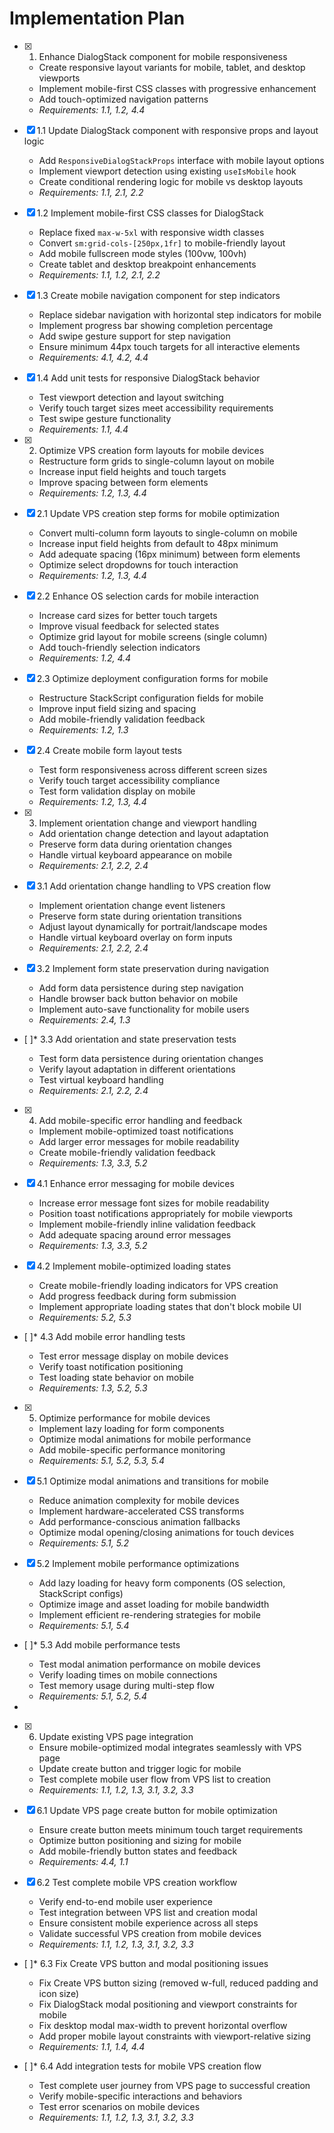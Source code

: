 # Implementation Plan

- [x] 1. Enhance DialogStack component for mobile responsiveness

  - Create responsive layout variants for mobile, tablet, and desktop viewports
  - Implement mobile-first CSS classes with progressive enhancement
  - Add touch-optimized navigation patterns
  - _Requirements: 1.1, 1.2, 4.4_

- [x] 1.1 Update DialogStack component with responsive props and layout logic

  - Add `ResponsiveDialogStackProps` interface with mobile layout options
  - Implement viewport detection using existing `useIsMobile` hook
  - Create conditional rendering logic for mobile vs desktop layouts
  - _Requirements: 1.1, 2.1, 2.2_

- [x] 1.2 Implement mobile-first CSS classes for DialogStack

  - Replace fixed `max-w-5xl` with responsive width classes
  - Convert `sm:grid-cols-[250px,1fr]` to mobile-friendly layout
  - Add mobile fullscreen mode styles (100vw, 100vh)
  - Create tablet and desktop breakpoint enhancements
  - _Requirements: 1.1, 1.2, 2.1, 2.2_

- [x] 1.3 Create mobile navigation component for step indicators

  - Replace sidebar navigation with horizontal step indicators for mobile
  - Implement progress bar showing completion percentage
  - Add swipe gesture support for step navigation
  - Ensure minimum 44px touch targets for all interactive elements
  - _Requirements: 4.1, 4.2, 4.4_

- [x] 1.4 Add unit tests for responsive DialogStack behavior

  - Test viewport detection and layout switching
  - Verify touch target sizes meet accessibility requirements
  - Test swipe gesture functionality
  - _Requirements: 1.1, 4.4_

- [x] 2. Optimize VPS creation form layouts for mobile devices

  - Restructure form grids to single-column layout on mobile
  - Increase input field heights and touch targets
  - Improve spacing between form elements
  - _Requirements: 1.2, 1.3, 4.4_

- [x] 2.1 Update VPS creation step forms for mobile optimization

  - Convert multi-column form layouts to single-column on mobile
  - Increase input field heights from default to 48px minimum
  - Add adequate spacing (16px minimum) between form elements
  - Optimize select dropdowns for touch interaction
  - _Requirements: 1.2, 1.3, 4.4_

- [x] 2.2 Enhance OS selection cards for mobile interaction

  - Increase card sizes for better touch targets
  - Improve visual feedback for selected states
  - Optimize grid layout for mobile screens (single column)
  - Add touch-friendly selection indicators
  - _Requirements: 1.2, 4.4_

- [x] 2.3 Optimize deployment configuration forms for mobile

  - Restructure StackScript configuration fields for mobile
  - Improve input field sizing and spacing
  - Add mobile-friendly validation feedback
  - _Requirements: 1.2, 1.3_

- [x] 2.4 Create mobile form layout tests

  - Test form responsiveness across different screen sizes
  - Verify touch target accessibility compliance
  - Test form validation display on mobile
  - _Requirements: 1.2, 1.3, 4.4_

- [x] 3. Implement orientation change and viewport handling

  - Add orientation change detection and layout adaptation
  - Preserve form data during orientation changes
  - Handle virtual keyboard appearance on mobile
  - _Requirements: 2.1, 2.2, 2.4_

- [x] 3.1 Add orientation change handling to VPS creation flow

  - Implement orientation change event listeners
  - Preserve form state during orientation transitions
  - Adjust layout dynamically for portrait/landscape modes
  - Handle virtual keyboard overlay on form inputs
  - _Requirements: 2.1, 2.2, 2.4_

- [x] 3.2 Implement form state preservation during navigation

  - Add form data persistence during step navigation
  - Handle browser back button behavior on mobile
  - Implement auto-save functionality for mobile users
  - _Requirements: 2.4, 1.3_

- [ ]\* 3.3 Add orientation and state preservation tests

  - Test form data persistence during orientation changes
  - Verify layout adaptation in different orientations
  - Test virtual keyboard handling
  - _Requirements: 2.1, 2.2, 2.4_

- [x] 4. Add mobile-specific error handling and feedback

  - Implement mobile-optimized toast notifications
  - Add larger error messages for mobile readability
  - Create mobile-friendly validation feedback
  - _Requirements: 1.3, 3.3, 5.2_

- [x] 4.1 Enhance error messaging for mobile devices

  - Increase error message font sizes for mobile readability
  - Position toast notifications appropriately for mobile viewports
  - Implement mobile-friendly inline validation feedback
  - Add adequate spacing around error messages
  - _Requirements: 1.3, 3.3, 5.2_

- [x] 4.2 Implement mobile-optimized loading states

  - Create mobile-friendly loading indicators for VPS creation
  - Add progress feedback during form submission
  - Implement appropriate loading states that don't block mobile UI
  - _Requirements: 5.2, 5.3_

- [ ]\* 4.3 Add mobile error handling tests

  - Test error message display on mobile devices
  - Verify toast notification positioning
  - Test loading state behavior on mobile
  - _Requirements: 1.3, 5.2, 5.3_

- [x] 5. Optimize performance for mobile devices

  - Implement lazy loading for form components
  - Optimize modal animations for mobile performance
  - Add mobile-specific performance monitoring
  - _Requirements: 5.1, 5.2, 5.3, 5.4_

- [x] 5.1 Optimize modal animations and transitions for mobile

  - Reduce animation complexity for mobile devices
  - Implement hardware-accelerated CSS transforms
  - Add performance-conscious animation fallbacks
  - Optimize modal opening/closing animations for touch devices
  - _Requirements: 5.1, 5.2_

- [x] 5.2 Implement mobile performance optimizations

  - Add lazy loading for heavy form components (OS selection, StackScript configs)
  - Optimize image and asset loading for mobile bandwidth
  - Implement efficient re-rendering strategies for mobile
  - _Requirements: 5.1, 5.4_

- [ ]\* 5.3 Add mobile performance tests

  - Test modal animation performance on mobile devices
  - Verify loading times on mobile connections
  - Test memory usage during multi-step flow
  - _Requirements: 5.1, 5.2, 5.4_

-

- [x] 6. Update existing VPS page integration

  - Ensure mobile-optimized modal integrates seamlessly with VPS page
  - Update create button and trigger logic for mobile
  - Test complete mobile user flow from VPS list to creation
  - _Requirements: 1.1, 1.2, 1.3, 3.1, 3.2, 3.3_

- [x] 6.1 Update VPS page create button for mobile optimization

  - Ensure create button meets minimum touch target requirements
  - Optimize button positioning and sizing for mobile
  - Add mobile-friendly button states and feedback
  - _Requirements: 4.4, 1.1_

- [x] 6.2 Test complete mobile VPS creation workflow

  - Verify end-to-end mobile user experience
  - Test integration between VPS list and creation modal
  - Ensure consistent mobile experience across all steps
  - Validate successful VPS creation from mobile devices
  - _Requirements: 1.1, 1.2, 1.3, 3.1, 3.2, 3.3_

- [ ]\* 6.3 Fix Create VPS button and modal positioning issues

  - Fix Create VPS button sizing (removed w-full, reduced padding and icon size)
  - Fix DialogStack modal positioning and viewport constraints for mobile
  - Fix desktop modal max-width to prevent horizontal overflow
  - Add proper mobile layout constraints with viewport-relative sizing
  - _Requirements: 1.1, 1.4, 4.4_

- [ ]\* 6.4 Add integration tests for mobile VPS creation flow
  - Test complete user journey from VPS page to successful creation
  - Verify mobile-specific interactions and behaviors
  - Test error scenarios on mobile devices
  - _Requirements: 1.1, 1.2, 1.3, 3.1, 3.2, 3.3_
